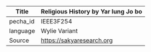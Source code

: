 |Title | Religious History by Yar lung Jo bo 
| --- | --- 
|pecha_id | IEEE3F254
|language | Wylie Variant
|Source | https://sakyaresearch.org